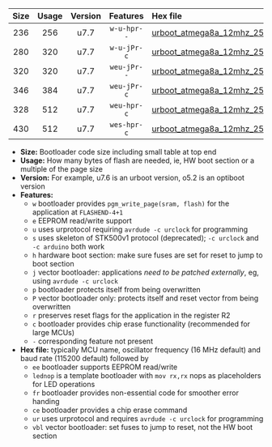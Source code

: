 |Size|Usage|Version|Features|Hex file|
|:-:|:-:|:-:|:-:|:--|
|236|256|u7.7|`w-u-hpr--`|[urboot_atmega8a_12mhz_250000bps_lednop_fr_ur.hex](https://raw.githubusercontent.com/stefanrueger/urboot.hex/main/mcus/atmega8a/fcpu_12mhz/250000_bps/urboot_atmega8a_12mhz_250000bps_lednop_fr_ur.hex)|
|280|320|u7.7|`w-u-jPr-c`|[urboot_atmega8a_12mhz_250000bps_lednop_fr_ce_ur_vbl.hex](https://raw.githubusercontent.com/stefanrueger/urboot.hex/main/mcus/atmega8a/fcpu_12mhz/250000_bps/urboot_atmega8a_12mhz_250000bps_lednop_fr_ce_ur_vbl.hex)|
|320|320|u7.7|`weu-jPr--`|[urboot_atmega8a_12mhz_250000bps_ee_lednop_fr_ur_vbl.hex](https://raw.githubusercontent.com/stefanrueger/urboot.hex/main/mcus/atmega8a/fcpu_12mhz/250000_bps/urboot_atmega8a_12mhz_250000bps_ee_lednop_fr_ur_vbl.hex)|
|346|384|u7.7|`weu-jPr-c`|[urboot_atmega8a_12mhz_250000bps_ee_lednop_fr_ce_ur_vbl.hex](https://raw.githubusercontent.com/stefanrueger/urboot.hex/main/mcus/atmega8a/fcpu_12mhz/250000_bps/urboot_atmega8a_12mhz_250000bps_ee_lednop_fr_ce_ur_vbl.hex)|
|328|512|u7.7|`weu-hpr-c`|[urboot_atmega8a_12mhz_250000bps_ee_lednop_fr_ce_ur.hex](https://raw.githubusercontent.com/stefanrueger/urboot.hex/main/mcus/atmega8a/fcpu_12mhz/250000_bps/urboot_atmega8a_12mhz_250000bps_ee_lednop_fr_ce_ur.hex)|
|430|512|u7.7|`wes-hpr-c`|[urboot_atmega8a_12mhz_250000bps_ee_lednop_fr_ce.hex](https://raw.githubusercontent.com/stefanrueger/urboot.hex/main/mcus/atmega8a/fcpu_12mhz/250000_bps/urboot_atmega8a_12mhz_250000bps_ee_lednop_fr_ce.hex)|

- **Size:** Bootloader code size including small table at top end
- **Usage:** How many bytes of flash are needed, ie, HW boot section or a multiple of the page size
- **Version:** For example, u7.6 is an urboot version, o5.2 is an optiboot version
- **Features:**
  + `w` bootloader provides `pgm_write_page(sram, flash)` for the application at `FLASHEND-4+1`
  + `e` EEPROM read/write support
  + `u` uses urprotocol requiring `avrdude -c urclock` for programming
  + `s` uses skeleton of STK500v1 protocol (deprecated); `-c urclock` and `-c arduino` both work
  + `h` hardware boot section: make sure fuses are set for reset to jump to boot section
  + `j` vector bootloader: applications *need to be patched externally*, eg, using `avrdude -c urclock`
  + `p` bootloader protects itself from being overwritten
  + `P` vector bootloader only: protects itself and reset vector from being overwritten
  + `r` preserves reset flags for the application in the register R2
  + `c` bootloader provides chip erase functionality (recommended for large MCUs)
  + `-` corresponding feature not present
- **Hex file:** typically MCU name, oscillator frequency (16 MHz default) and baud rate (115200 default) followed by
  + `ee` bootloader supports EEPROM read/write
  + `lednop` is a template bootloader with `mov rx,rx` nops as placeholders for LED operations
  + `fr` bootloader provides non-essential code for smoother error handing
  + `ce` bootloader provides a chip erase command
  + `ur` uses urprotocol and requires `avrdude -c urclock` for programming
  + `vbl` vector bootloader: set fuses to jump to reset, not the HW boot section
